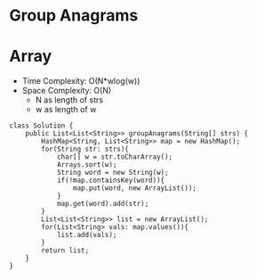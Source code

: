 # Group Anagrams
# Array
* Time Complexity: O(N*wlog(w))
* Space Complexity: O(N)
	* N as length of strs
	* w as length of w
```
class Solution {
    public List<List<String>> groupAnagrams(String[] strs) {
        HashMap<String, List<String>> map = new HashMap();
        for(String str: strs){
            char[] w = str.toCharArray();
            Arrays.sort(w);
            String word = new String(w);
            if(!map.containsKey(word)){
                map.put(word, new ArrayList());
            }
            map.get(word).add(str);
        }
        List<List<String>> list = new ArrayList();
        for(List<String> vals: map.values()){
            list.add(vals);
        }
        return list;
    }
}
```